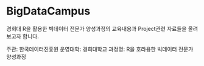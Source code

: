# BigDataCampus
경희대 R을 활용한 빅데이터 전문가 양성과정의 교육내용과 Project관련 자료들을 올려보고자 합니다. 

주관: 한국데이터진흥원
운영대학: 경희대학교
과정명: R을 호라용한 빅데이터 전문가 양성과정
